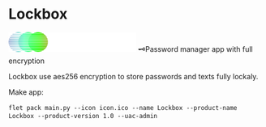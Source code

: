 # Lockbox
<img src="lockbox.png" width="50%"/>
🗝️Password manager app with full encryption

Lockbox use aes256 encryption to store passwords and texts fully lockaly.

Make app:
```
flet pack main.py --icon icon.ico --name Lockbox --product-name Lockbox --product-version 1.0 --uac-admin
```
